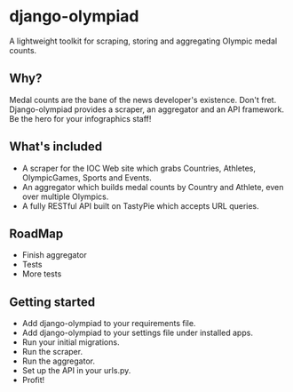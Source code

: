 # django-olympiad

A lightweight toolkit for scraping, storing and aggregating Olympic medal counts.

## Why?

Medal counts are the bane of the news developer's existence. Don't fret. Django-olympiad provides a scraper, an aggregator and an API framework. Be the hero for your infographics staff!

## What's included

* A scraper for the IOC Web site which grabs Countries, Athletes, OlympicGames, Sports and Events.
* An aggregator which builds medal counts by Country and Athlete, even over multiple Olympics.
* A fully RESTful API built on TastyPie which accepts URL queries.

## RoadMap

* Finish aggregator
* Tests
* More tests

## Getting started

* Add django-olympiad to your requirements file.
* Add django-olympiad to your settings file under installed apps.
* Run your initial migrations.
* Run the scraper.
* Run the aggregator.
* Set up the API in your urls.py.
* Profit!

